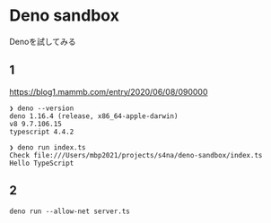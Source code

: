 # Deno sandbox

Denoを試してみる

## 1

https://blog1.mammb.com/entry/2020/06/08/090000

```
❯ deno --version
deno 1.16.4 (release, x86_64-apple-darwin)
v8 9.7.106.15
typescript 4.4.2
```

```
❯ deno run index.ts
Check file:///Users/mbp2021/projects/s4na/deno-sandbox/index.ts
Hello TypeScript
```

## 2

```
deno run --allow-net server.ts
```
